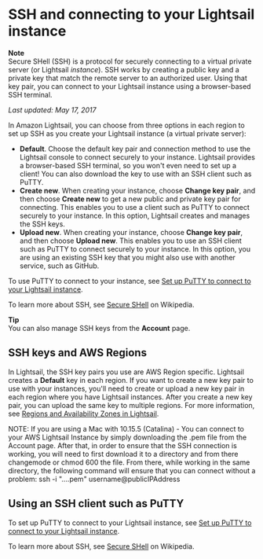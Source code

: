 # SSH and connecting to your Lightsail instance<a name="understanding-ssh-in-amazon-lightsail"></a>

**Note**  
Secure SHell \(SSH\) is a protocol for securely connecting to a virtual private server \(or Lightsail *instance*\)\. SSH works by creating a public key and a private key that match the remote server to an authorized user\. Using that key pair, you can connect to your Lightsail instance using a browser\-based SSH terminal\.

 *Last updated: May 17, 2017* 

In Amazon Lightsail, you can choose from three options in each region to set up SSH as you create your Lightsail instance \(a virtual private server\):
+ **Default**\. Choose the default key pair and connection method to use the Lightsail console to connect securely to your instance\. Lightsail provides a browser\-based SSH terminal, so you won't even need to set up a client\! You can also download the key to use with an SSH client such as PuTTY\.
+ **Create new**\. When creating your instance, choose **Change key pair**, and then choose **Create new** to get a new public and private key pair for connecting\. This enables you to use a client such as PuTTY to connect securely to your instance\. In this option, Lightsail creates and manages the SSH keys\.
+ **Upload new**\. When creating your instance, choose **Change key pair**, and then choose **Upload new**\. This enables you to use an SSH client such as PuTTY to connect securely to your instance\. In this option, you are using an existing SSH key that you might also use with another service, such as GitHub\.

To use PuTTY to connect to your instance, see [Set up PuTTY to connect to your Lightsail instance](lightsail-how-to-set-up-putty-to-connect-using-ssh.md)\.

To learn more about SSH, see [Secure SHell](https://en.wikipedia.org/wiki/Secure_Shell) on Wikipedia\.

**Tip**  
You can also manage SSH keys from the **Account** page\.

## SSH keys and AWS Regions<a name="ssh-keys-and-aws-regions"></a>

In Lightsail, the SSH key pairs you use are AWS Region specific\. Lightsail creates a **Default** key in each region\. If you want to create a new key pair to use with your instances, you'll need to create or upload a new key pair in each region where you have Lightsail instances\. After you create a new key pair, you can upload the same key to multiple regions\. For more information, see [Regions and Availability Zones in Lightsail](understanding-regions-and-availability-zones-in-amazon-lightsail.md)\.

NOTE: If you are using a Mac with 10.15.5 (Catalina) - You can connect to your AWS Lightsail Instance by simply downloading the .pem file from the Account page. After that, in order to ensure that the SSH connection is working, you will need to first download it to a directory and from there changemode or chmod 600 the file. From there, while working in the same directory, the following command will ensure that you can connect without a problem: ssh -i "....pem" username@publicIPAddress

## Using an SSH client such as PuTTY<a name="setting-up-putty-and-other-clients"></a>

To set up PuTTY to connect to your Lightsail instance, see [Set up PuTTY to connect to your Lightsail instance](lightsail-how-to-set-up-putty-to-connect-using-ssh.md)\.

To learn more about SSH, see [Secure SHell](https://en.wikipedia.org/wiki/Secure_Shell) on Wikipedia\.
